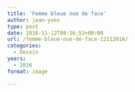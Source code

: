 ```yaml
---
title: 'Femme bleue nue de face'
author: jean-yves
type: post
date: 2016-11-12T08:16:53+00:00
url: /femme-bleue-nue-de-face-12112016/
categories:
  - Dessin
years:
  - 2016
format: image

---
```

